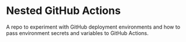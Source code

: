 # Nested GitHub Actions
A repo to experiment with GitHub deployment environments and how to pass environment secrets and variables to GitHub Actions.